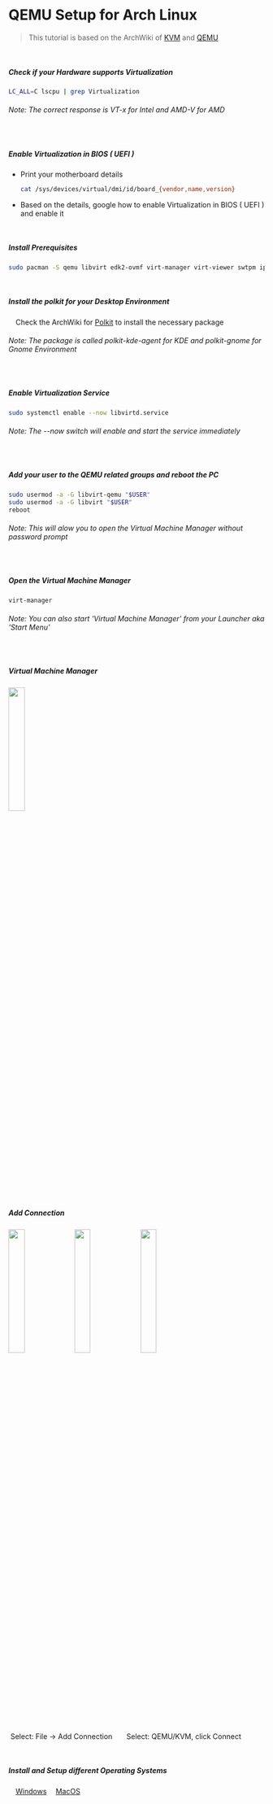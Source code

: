 # QEMU Setup for Arch Linux
>This tutorial is based on the ArchWiki of [KVM](https://wiki.archlinux.org/title/KVM) and [QEMU](https://wiki.archlinux.org/title/QEMU)

&nbsp;&nbsp;
##### Check if your Hardware supports Virtualization   
```sh
LC_ALL=C lscpu | grep Virtualization
```
###### *Note: The correct response is VT-x for Intel and AMD-V for AMD*

&nbsp;&nbsp;
##### Enable Virtualization in BIOS ( UEFI )
- Print your motherboard details
    ```sh
  cat /sys/devices/virtual/dmi/id/board_{vendor,name,version}
    ```   
- Based on the details, google how to enable Virtualization in BIOS ( UEFI ) and enable it

&nbsp;&nbsp;
##### Install Prerequisites
```sh
sudo pacman -S qemu libvirt edk2-ovmf virt-manager virt-viewer swtpm iptables-nft dnsmasq
```

&nbsp;&nbsp;
##### Install the polkit for your Desktop Environment
&emsp;Check the ArchWiki for [Polkit](https://wiki.archlinux.org/title/Polkit) to install the necessary package
###### *Note: The package is called polkit-kde-agent for KDE and polkit-gnome for Gnome Environment*

&nbsp;&nbsp;
##### Enable Virtualization Service
```sh
sudo systemctl enable --now libvirtd.service
```
###### *Note: The --now switch will enable and start the service immediately*

&nbsp;&nbsp;
##### Add your user to the QEMU related groups and reboot the PC
```sh
sudo usermod -a -G libvirt-qemu "$USER"
sudo usermod -a -G libvirt "$USER"
reboot
```
###### *Note: This will alow you to open the Virtual Machine Manager without password prompt*

&nbsp;&nbsp;
##### Open the Virtual Machine Manager
```sh
virt-manager
```
###### *Note: You can also start 'Virtual Machine Manager' from your Launcher aka 'Start Menu'*

&nbsp;&nbsp;
##### Virtual Machine Manager
<img src="https://github.com/sonus89/linux_scripts/assets/10185202/f6fe9cab-2f94-4391-b207-73de690b90eb" width="25%" height="25%" />

&nbsp;&nbsp;
##### Add Connection
<img src="https://github.com/sonus89/linux_scripts/assets/10185202/cdad7589-84ae-489a-b655-b95cb13578f9" width="25%" height="25%" />
<img src="https://github.com/sonus89/linux_scripts/assets/10185202/8ee330a4-eeba-43fb-812b-b2224df1dd12" width="25%" height="25%" />
<img src="https://github.com/sonus89/linux_scripts/assets/10185202/01b5fa58-3f9f-469b-afde-d690ac6414c0" width="25%" height="25%" />

&nbsp;Select: File → Add Connection&ensp;&ensp;&ensp;&ensp;Select: QEMU/KVM, click Connect

&nbsp;&nbsp;
##### Install and Setup different Operating Systems
&emsp;[Windows](https://github.com/sonus89/linux_scripts/blob/master/arch/_install/qemu/windows_setup.md)
&emsp;[MacOS](https://github.com/sonus89/linux_scripts/blob/master/arch/_install/qemu/macos.md)


